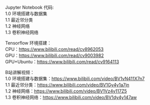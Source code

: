 Jupyter Notebook 代码:  
1.0 环境搭建与数据集  
1.1 最近邻分类  
1.2 神经网络  
1.3 卷积神经网络  

Tensorflow 环境搭建：  
CPU：https://www.bilibili.com/read/cv8962053  
GPU：https://www.bilibili.com/read/cv9003982  
GPU+Ubuntu：https://www.bilibili.com/read/cv9164113  

B站讲解视频：  
1.0 环境搭建与数据集：https://www.bilibili.com/video/BV1vN411X7n7  
1.1 最近邻分类：https://www.bilibili.com/video/BV1Gy4y1a7jn  
1.2 神经网络：https://www.bilibili.com/video/BV1Vz4y117Z5  
1.3 卷积神经网络：https://www.bilibili.com/video/BV1dy4y147aw
